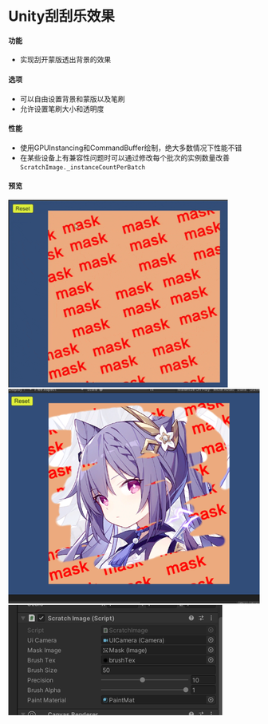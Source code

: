 # Unity刮刮乐效果

#### 功能
* 实现刮开蒙版透出背景的效果

#### 选项
* 可以自由设置背景和蒙版以及笔刷
* 允许设置笔刷大小和透明度

#### 性能
* 使用GPUInstancing和CommandBuffer绘制，绝大多数情况下性能不错
* 在某些设备上有兼容性问题时可以通过修改每个批次的实例数量改善 `ScratchImage._instanceCountPerBatch`

#### 预览 
 
![image](Preview/preview.gif) 
![image](Preview/GameView.png) 
![image](Preview/Inspector.png)